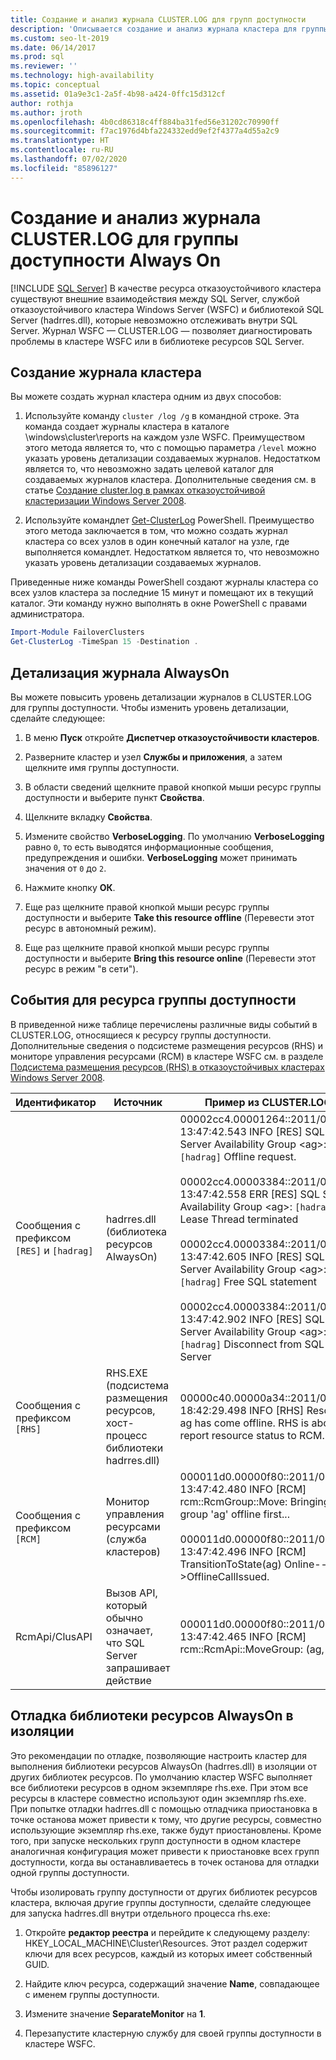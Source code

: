 ```yaml
---
title: Создание и анализ журнала CLUSTER.LOG для групп доступности
description: 'Описывается создание и анализ журнала кластера для группы доступности Always On. '
ms.custom: seo-lt-2019
ms.date: 06/14/2017
ms.prod: sql
ms.reviewer: ''
ms.technology: high-availability
ms.topic: conceptual
ms.assetid: 01a9e3c1-2a5f-4b98-a424-0ffc15d312cf
author: rothja
ms.author: jroth
ms.openlocfilehash: 4b0cd86318c4ff884ba31fed56e31202c70990ff
ms.sourcegitcommit: f7ac1976d4bfa224332edd9ef2f4377a4d55a2c9
ms.translationtype: HT
ms.contentlocale: ru-RU
ms.lasthandoff: 07/02/2020
ms.locfileid: "85896127"
---
```

# <a name="generate-and-analyze-the-clusterlog-for-an-always-on-availability-group"></a>Создание и анализ журнала CLUSTER.LOG для группы доступности Always On
[!INCLUDE [SQL Server](../../../includes/applies-to-version/sqlserver.md)]
  В качестве ресурса отказоустойчивого кластера существуют внешние взаимодействия между SQL Server, службой отказоустойчивого кластера Windows Server (WSFC) и библиотекой SQL Server (hadrres.dll), которые невозможно отслеживать внутри SQL Server. Журнал WSFC — CLUSTER.LOG — позволяет диагностировать проблемы в кластере WSFC или в библиотеке ресурсов SQL Server. 
  
## <a name="generate-cluster-log"></a>Создание журнала кластера  
 Вы можете создать журнал кластера одним из двух способов:  
  
1.  Используйте команду `cluster /log /g` в командной строке. Эта команда создает журналы кластера в каталоге \windows\cluster\reports на каждом узле WSFC. Преимуществом этого метода является то, что с помощью параметра `/level` можно указать уровень детализации создаваемых журналов. Недостатком является то, что невозможно задать целевой каталог для создаваемых журналов кластера. Дополнительные сведения см. в статье [Создание cluster.log в рамках отказоустойчивой кластеризации Windows Server 2008](https://techcommunity.microsoft.com/t5/failover-clustering/how-to-create-the-cluster-log-in-windows-server-2008-failover/ba-p/371283).  
  
2.  Используйте командлет [Get-ClusterLog](https://technet.microsoft.com/library/ee461045.aspx) PowerShell. Преимущество этого метода заключается в том, что можно создать журнал кластера со всех узлов в один конечный каталог на узле, где выполняется командлет. Недостатком является то, что невозможно указать уровень детализации создаваемых журналов.  
  
 Приведенные ниже команды PowerShell создают журналы кластера со всех узлов кластера за последние 15 минут и помещают их в текущий каталог. Эти команду нужно выполнять в окне PowerShell с правами администратора.  
  
```powershell  
Import-Module FailoverClusters   
Get-ClusterLog -TimeSpan 15 -Destination .  
```  
  
## <a name="always-on-log-verbosity"></a>Детализация журнала AlwaysOn  
 Вы можете повысить уровень детализации журналов в CLUSTER.LOG для группы доступности. Чтобы изменить уровень детализации, сделайте следующее:  
  
1.  В меню **Пуск** откройте **Диспетчер отказоустойчивости кластеров**.  
  
2.  Разверните кластер и узел **Службы и приложения**, а затем щелкните имя группы доступности.  
  
3.  В области сведений щелкните правой кнопкой мыши ресурс группы доступности и выберите пункт **Свойства**.  
  
4.  Щелкните вкладку **Свойства**.  
  
5.  Измените свойство **VerboseLogging**. По умолчанию **VerboseLogging** равно `0`, то есть выводятся информационные сообщения, предупреждения и ошибки. **VerboseLogging** может принимать значения от `0` до `2`.  
  
6.  Нажмите кнопку **ОК**.  
  
7.  Еще раз щелкните правой кнопкой мыши ресурс группы доступности и выберите **Take this resource offline** (Перевести этот ресурс в автономный режим).  
  
8.  Еще раз щелкните правой кнопкой мыши ресурс группы доступности и выберите **Bring this resource online** (Перевести этот ресурс в режим "в сети").  
  
## <a name="availability-group-resource-events"></a>События для ресурса группы доступности  
 В приведенной ниже таблице перечислены различные виды событий в CLUSTER.LOG, относящиеся к ресурсу группы доступности. Дополнительные сведения о подсистеме размещения ресурсов (RHS) и мониторе управления ресурсами (RCM) в кластере WSFC см. в разделе [Подсистема размещения ресурсов (RHS) в отказоустойчивых кластерах Windows Server 2008](https://blogs.technet.com/b/askcore/archive/2009/11/23/resource-hosting-subsystem-rhs-in-windows-server-2008-failover-clusters.aspx).  
  
|Идентификатор|Источник|Пример из CLUSTER.LOG|  
|----------------|------------|------------------------------|  
|Сообщения с префиксом `[RES]` и `[hadrag]`|hadrres.dll (библиотека ресурсов AlwaysOn)|00002cc4.00001264::2011/08/05-13:47:42.543 INFO  [RES] SQL Server Availability Group \<ag>: `[hadrag]` Offline request.<br /><br /> 00002cc4.00003384::2011/08/05-13:47:42.558 ERR   [RES] SQL Server Availability Group \<ag>: `[hadrag]` Lease Thread terminated<br /><br /> 00002cc4.00003384::2011/08/05-13:47:42.605 INFO  [RES] SQL Server Availability Group \<ag>: `[hadrag]` Free SQL statement<br /><br /> 00002cc4.00003384::2011/08/05-13:47:42.902 INFO  [RES] SQL Server Availability Group \<ag>: `[hadrag]` Disconnect from SQL Server|  
|Сообщения с префиксом `[RHS]`|RHS.EXE (подсистема размещения ресурсов, хост-процесс библиотеки hadrres.dll)|00000c40.00000a34::2011/08/10-18:42:29.498 INFO  [RHS] Resource ag has come offline. RHS is about to report resource status to RCM.|  
|Сообщения с префиксом `[RCM]`|Монитор управления ресурсами (служба кластеров)|000011d0.00000f80::2011/08/05-13:47:42.480 INFO  [RCM] rcm::RcmGroup::Move: Bringing group 'ag' offline first...<br /><br /> 000011d0.00000f80::2011/08/05-13:47:42.496 INFO  [RCM] TransitionToState(ag) Online-->OfflineCallIssued.|  
|RcmApi/ClusAPI|Вызов API, который обычно означает, что SQL Server запрашивает действие|000011d0.00000f80::2011/08/05-13:47:42.465 INFO  [RCM] rcm::RcmApi::MoveGroup: (ag, 2)|  
  
## <a name="debug-always-on-resource-dll-in-isolation"></a>Отладка библиотеки ресурсов AlwaysOn в изоляции  
 Это рекомендации по отладке, позволяющие настроить кластер для выполнения библиотеки ресурсов AlwaysOn (hadrres.dll) в изоляции от других библиотек ресурсов. По умолчанию кластер WSFC выполняет все библиотеки ресурсов в одном экземпляре rhs.exe. При этом все ресурсы в кластере совместно используют один экземпляр rhs.exe. При попытке отладки hadrres.dll с помощью отладчика приостановка в точке останова может привести к тому, что другие ресурсы, совместно использующие экземпляр rhs.exe, также будут приостановлены. Кроме того, при запуске нескольких групп доступности в одном кластере аналогичная конфигурация может привести к приостановке всех групп доступности, когда вы останавливаетесь в точек останова для отладки одной группы доступности.  
  
 Чтобы изолировать группу доступности от других библиотек ресурсов кластера, включая другие группы доступности, сделайте следующее для запуска hadrres.dll внутри отдельного процесса rhs.exe:  
  
1.  Откройте **редактор реестра** и перейдите к следующему разделу: HKEY_LOCAL_MACHINE\Cluster\Resources. Этот раздел содержит ключи для всех ресурсов, каждый из которых имеет собственный GUID.  
  
2.  Найдите ключ ресурса, содержащий значение **Name**, совпадающее с именем группы доступности.  
  
3.  Измените значение **SeparateMonitor** на **1**.  
  
4.  Перезапустите кластерную службу для своей группы доступности в кластере WSFC.  
  
  
